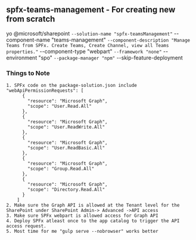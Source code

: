 ## spfx-teams-management - For creating new from scratch

yo @microsoft/sharepoint `
--solution-name "spfx-teamsManagement" `
--component-name "teams-management" `
--component-description "Manage Teams from SPFx. Create Teams, Create Channel, view all Teams properties." `
--component-type "webpart" `
--framework "none" `
--environment "spo" `
--package-manager "npm" `
--skip-feature-deployment


### Things to Note
	1. SPFx code on the package-solution.json include 
	"webApiPermissionRequests": [  
	      {  
	        "resource": "Microsoft Graph",  
	        "scope": "User.Read.All"  
	      },
	      {  
	        "resource": "Microsoft Graph",  
	        "scope": "User.ReadWrite.All"  
	      },
	      {  
	        "resource": "Microsoft Graph",  
	        "scope": "User.ReadBasic.All"  
	      },
	      {  
	        "resource": "Microsoft Graph",  
	        "scope": "Group.Read.All"  
	      },
	      {  
	        "resource": "Microsoft Graph",  
	        "scope": "Directory.Read.All"  
	      }  
	    ]  
	2. Make sure the Graph API is allowed at the Tenant level for the SharePoint under SharePoint Admin-> Advanced ->API access
	3. Make sure SPFx webpart is allowed access for Graph API
	4. Deploy SPFx atleast once to the app catalog to trigger the API access request.
	5. Most time for me "gulp serve --nobrowser" works better

